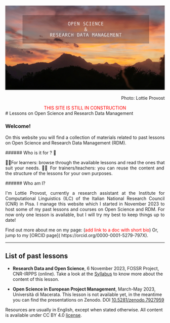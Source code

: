 ![](Research%20Data%20and%20Open%20Science/attachments/mountains-txt.jpg)
<sup><p align="right">Photo: Lottie Provost</p></sup>
<center><font color="#ff0000">THIS SITE IS STILL IN CONSTRUCTION</font> </center>
# Lessons on Open Science and Research Data Management

### Welcome! 
<p align="justify">On this website you will find a collection of materials related to past lessons on Open Science and Research Data Management (RDM). </p>
###### Who is it for ? 🧐
<p align="justify">🧑‍🎓For learners: browse through the available lessons and read the ones that suit your needs.
🧑‍🏫 For trainers/teachers: you can reuse the content and the structure of the lessons for your own purposes. </p>
###### Who am I? 
<p align="justify">I'm Lottie Provost, currently a research assistant at the Institute for Computational Linguistics (ILC) of the Italian National Research Council (CNR) in Pisa. I manage this website which I started in November 2023 to host some of my past lessons and courses on Open Science and RDM. For now only one lesson is available, but I will try my best to keep things up to date!</p>
Find out more about me on my page: (<font color="#ff0000">add link to a doc with short bio</font>)
Or, jump to my [ORCID page]( https://orcid.org/0000-0001-5279-797X).  

---
## List of past lessons

- **Research Data and Open Science**, 6 November 2023, FOSSR Project, CNR-IRPPS (online). Take a look at the [Syllabus](https://lessons-open-science.github.io/template-lottie/latest/Research%20Data%20and%20Open%20Science%20course/Syllabus/) to know more about the content of this lesson.

- **Open Science in European Project Management**, March-May 2023, Università di Macerata. This lesson is not available yet, in the meantime you can find the presentations on Zenodo. DOI [10.5281/zenodo.7927959](https://zenodo.org/badge/DOI/10.5281/zenodo.7927959.svg)


Resources are usually in English, except when stated otherwise. 
All content is available under CC BY 4.0 [license](./LICENSE).